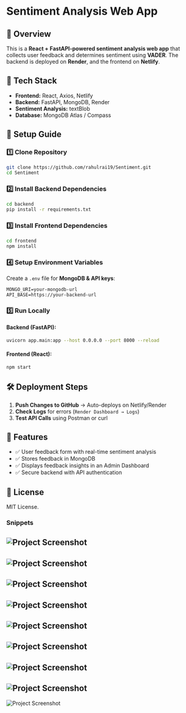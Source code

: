 # Sentiment Analysis Web App

## 📌 Overview
This is a **React + FastAPI-powered sentiment analysis web app** that collects user feedback and determines sentiment using **VADER**. The backend is deployed on **Render**, and the frontend on **Netlify**.

## 🚀 Tech Stack
- **Frontend:** React, Axios, Netlify
- **Backend:** FastAPI, MongoDB, Render
- **Sentiment Analysis:** textBlob
- **Database:** MongoDB Atlas / Compass

## 🔧 Setup Guide
### 1️⃣ Clone Repository
```bash
git clone https://github.com/rahulrai19/Sentiment.git
cd Sentiment
```

### 2️⃣ Install Backend Dependencies
```bash
cd backend
pip install -r requirements.txt
```

### 3️⃣ Install Frontend Dependencies
```bash
cd frontend
npm install
```

### 4️⃣ Setup Environment Variables
Create a `.env` file for **MongoDB & API keys**:
```env
MONGO_URI=your-mongodb-url
API_BASE=https://your-backend-url
```

### 5️⃣ Run Locally
#### Backend (FastAPI):
```bash
uvicorn app.main:app --host 0.0.0.0 --port 8000 --reload
```
#### Frontend (React):
```bash
npm start
```

## 🛠 Deployment Steps
1. **Push Changes to GitHub** → Auto-deploys on Netlify/Render
2. **Check Logs** for errors (`Render Dashboard → Logs`)
3. **Test API Calls** using Postman or curl

## 📌 Features
- ✅ User feedback form with real-time sentiment analysis
- ✅ Stores feedback in MongoDB
- ✅ Displays feedback insights in an Admin Dashboard
- ✅ Secure backend with API authentication

## 📜 License
MIT License.

### Snippets 

![Project Screenshot](images/ss1.png)
-----------------------------------------------------------------------------------
![Project Screenshot](images/ss2.png)
-----------------------------------------------------------------------------------
![Project Screenshot](images/ss3.png)
-----------------------------------------------------------------------------------
![Project Screenshot](images/ss4.png)
-----------------------------------------------------------------------------------
![Project Screenshot](images/ss5.png)
-----------------------------------------------------------------------------------

![Project Screenshot](images/ss6.png)
-----------------------------------------------------------------------------------
![Project Screenshot](images/ss7.png)
-----------------------------------------------------------------------------------
![Project Screenshot](images/ss8.png)
-----------------------------------------------------------------------------------
![Project Screenshot](images/ss9.png)